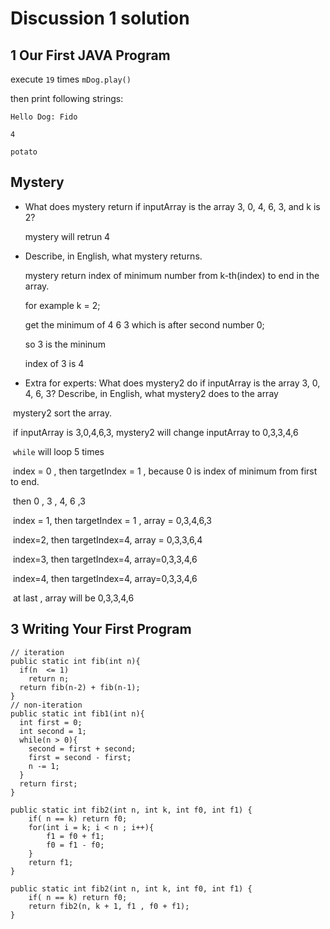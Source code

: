 # Discussion  1 solution 



## 1 Our First JAVA Program

execute `19` times `mDog.play()`

then print following strings:

```
Hello Dog: Fido

4

potato
```

## Mystery



- What does mystery return if inputArray is the array 3, 0, 4, 6, 3, and k is 2?

  mystery will retrun 4

- Describe, in English, what mystery returns.

  mystery return index of  minimum number  from k-th(index) to end  in the array.

  for example k = 2;

  get the minimum of   4 6 3  which is after second number 0;

  so 3 is the mininum 

  index of 3 is  4

- Extra for experts: What does mystery2 do if inputArray is the array 3, 0, 4, 6, 3?
  Describe, in English, what mystery2 does to the array

​        mystery2 sort the array.

​	if inputArray is 3,0,4,6,3,  mystery2 will change inputArray to  0,3,3,4,6

​	`while` will loop 5 times

​	index = 0 ,   then targetIndex =  1 , because 0 is index of  minimum from first to end.

​        then 0 , 3 , 4, 6 ,3

​        index = 1, then targetIndex = 1  , array = 0,3,4,6,3

​         index=2, then targetIndex=4, array = 0,3,3,6,4

​         index=3, then targetIndex=4, array=0,3,3,4,6

​       index=4, then targetIndex=4, array=0,3,3,4,6

​      at last , array will be 0,3,3,4,6 

  ## 3 Writing Your First Program

```
// iteration
public static int fib(int n){
  if(n  <= 1)
  	return n;
  return fib(n-2) + fib(n-1);
}
// non-iteration
public static int fib1(int n){
  int first = 0;
  int second = 1;
  while(n > 0){
    second = first + second;
    first = second - first;
    n -= 1;
  }
  return first;
}
```



```
public static int fib2(int n, int k, int f0, int f1) {
	if( n == k) return f0;
	for(int i = k; i < n ; i++){
    	f1 = f0 + f1;
        f0 = f1 - f0;
	}
	return f1;
}

public static int fib2(int n, int k, int f0, int f1) {
	if( n == k) return f0;
	return fib2(n, k + 1, f1 , f0 + f1);
}
```

